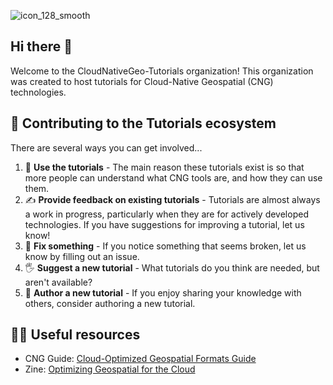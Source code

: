 ![icon_128_smooth](https://github.com/user-attachments/assets/71ece8f0-38c4-40ef-8c6f-06413fdefbe0)

## Hi there 👋

Welcome to the CloudNativeGeo-Tutorials organization! This organization was created to host tutorials for Cloud-Native Geospatial (CNG) technologies.

## 🌈 Contributing to the Tutorials ecosystem

There are several ways you can get involved...

1. 🤔 **Use the tutorials** - The main reason these tutorials exist is so that more people can understand what CNG tools are, and how they can use them. 
2. ✍️ **Provide feedback on existing tutorials** - Tutorials are almost always a work in progress, particularly when they are for actively developed technologies. If you have suggestions for improving a tutorial, let us know!
3. 🔧 **Fix something** - If you notice something that seems broken, let us know by filling out an issue.
4. 🖐️ **Suggest a new tutorial** - What tutorials do you think are needed, but aren't available? 
5. 📜 **Author a new tutorial** - If you enjoy sharing your knowledge with others, consider authoring a new tutorial.

## 👩‍💻 Useful resources

- CNG Guide: [Cloud-Optimized Geospatial Formats Guide](https://guide.cloudnativegeo.org/)
- Zine: [Optimizing Geospatial for the Cloud](https://zines.developmentseed.org/zines/cloud-native/)

